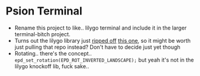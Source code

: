 # Psion Terminal

- Rename this project to like.. lilygo terminal and include it in the larger terminal-bitch project.
- Turns out the lilygo library just [ripped off](https://github.com/Xinyuan-LilyGO/LilyGo-EPD47) [this one](https://github.com/vroland/epdiy), so it might be worth just pulling that repo instead? Don't have to decide just yet though
- Rotating.. there's the concept..
  `epd_set_rotation(EPD_ROT_INVERTED_LANDSCAPE);` but yeah it's not in the lilygo knockoff lib, fuck sake..
